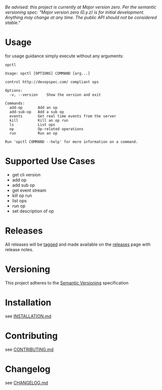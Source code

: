 *Be advised: this project is currently at Major version zero. Per the semantic versioning spec: "Major version zero (0.y.z) is for initial development. Anything may change at any time. The public API should not be considered stable."*

# Usage

for usage guidance simply execute without any arguments:
```SHELL
opctl

Usage: opctl [OPTIONS] COMMAND [arg...]

control http://devopspec.com/ compliant ops

Options:
  -v, --version    Show the version and exit

Commands:
  add-op       Add an op
  add-sub-op   Add a sub op
  events       Get real time events from the server
  kill         Kill an op run
  ls           List ops
  op           Op-related operations
  run          Run an op

Run 'opctl COMMAND --help' for more information on a command.
```

# Supported Use Cases
- get cli version
- add op
- add sub op
- get event stream
- kill op run
- list ops
- run op
- set description of op

# Releases
All releases will be [tagged](https://github.com/opctl/cli/tags) and made available on the 
[releases](https://github.com/opctl/cli/releases) page with release notes.

# Versioning
This project adheres to the [Semantic Versioning](http://semver.org/) specification

# Installation
see [INSTALLATION.md](INSTALLATION.md)

# Contributing
see [CONTRIBUTING.md](CONTRIBUTING.md)

# Changelog
see [CHANGELOG.md](CHANGELOG.md)
